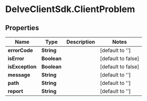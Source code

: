 # DelveClientSdk.ClientProblem

## Properties

Name | Type | Description | Notes
------------ | ------------- | ------------- | -------------
**errorCode** | **String** |  | [default to &#39;&#39;]
**isError** | **Boolean** |  | [default to false]
**isException** | **Boolean** |  | [default to false]
**message** | **String** |  | [default to &#39;&#39;]
**path** | **String** |  | [default to &#39;&#39;]
**report** | **String** |  | [default to &#39;&#39;]


